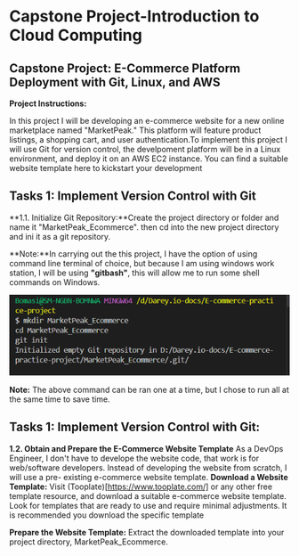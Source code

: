 # Capstone Project-Introduction to Cloud Computing

## Capstone Project: E-Commerce Platform Deployment with Git, Linux, and AWS

**Project Instructions:**

In this project I will be developing an e-commerce website for a new online marketplace named "MarketPeak." This platform will feature product listings, a shopping cart, and user authentication.To implement this project I will use Git for version control, the develpoment platform will be in a Linux environment, and deploy it on an AWS EC2 instance. You can find a suitable website template here to kickstart your development

## Tasks 1: Implement Version Control with Git

**1.1.  Initialize Git Repository:**Create the project directory or folder and name it "MarketPeak_Ecommerce". then cd into the new project directory and ini
it as a git repository.

**Note:**In carrying out the this project, I have the option of using command line terminal of choice, but because I am using windows work station, I will be using **"gitbash"**, this will allow me to run some shell commands on Windows.

![project-directory](Images/initializing-git.png)

**Note:** The above command can be ran one at a time, but I chose to run all at the same time to save time.

## Tasks 1: Implement Version Control with Git: 

**1.2. Obtain and Prepare the E-Commerce Website Template**
As a DevOps Engineer, I don't have to develope the website code, that work is for web/software developers. Instead of developing the website from scratch, I will use a pre- existing e-commerce website template. 
**Download a Website Template:** Visit (Tooplate)[https://www.tooplate.com/] or any other free template resource, and download a suitable e-commerce website template. Look for templates that are ready to use and require minimal adjustments.
It is recommended you download the specific template



**Prepare the Website Template:** Extract the downloaded template into your project directory, MarketPeak_Ecommerce.

